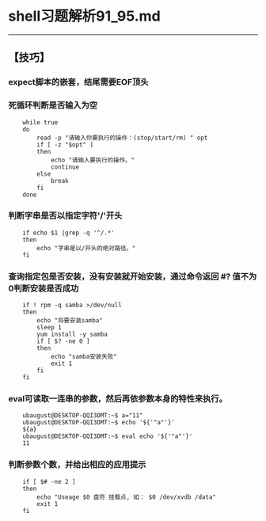 # shell习题解析91_95.md
---  

## 【技巧】  
### expect脚本的嵌套，结尾需要EOF顶头
### 死循环判断是否输入为空
        while true
        do
            read -p "请输入你要执行的操作：(stop/start/rm) " opt
            if [ -z "$opt" ]
            then
                echo "请输入要执行的操作。"
                continue
            else
                break
            fi
        done  
### 判断字串是否以指定字符'/'开头 
        if echo $1 |grep -q '^/.*'
        then
            echo "字串是以/开头的绝对路径。"
        fi   
### 查询指定包是否安装，没有安装就开始安装，通过命令返回 #? 值不为0判断安装是否成功
        if ! rpm -q samba >/dev/null
        then
            echo "将要安装samba"
            sleep 1
            yum install -y samba
            if [ $? -ne 0 ]
            then
                echo "samba安装失败"
                exit 1
            fi
        fi 
###  eval可读取一连串的参数，然后再依参数本身的特性来执行。
        ubaugust@DESKTOP-QQI3DMT:~$ a="11"
        ubaugust@DESKTOP-QQI3DMT:~$ echo '${'"a"'}'
        ${a}
        ubaugust@DESKTOP-QQI3DMT:~$ eval echo '${'"a"'}'
        11
### 判断参数个数，并给出相应的应用提示
        if [ $# -ne 2 ]
        then
            echo "Useage $0 盘符 挂载点, 如： $0 /dev/xvdb /data"
            exit 1
        fi        
   

